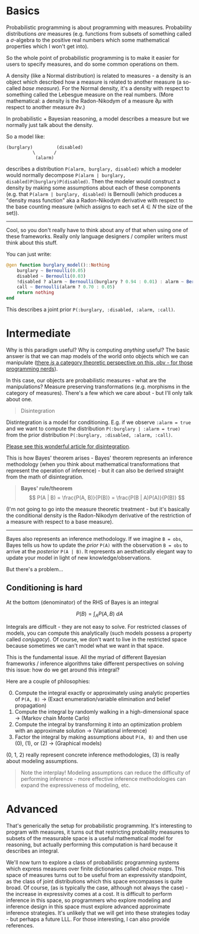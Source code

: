 # Basics

Probabilistic programming is about programming with measures. Probability distributions _are_ measures (e.g. functions from subsets of something called a $\sigma$-algebra to the positive real numbers which some mathematical properties which I won't get into).

So the whole point of probabilistic programming is to make it easier for users to specify measures, and do some common operations on them.

A density (like a Normal distribution) is related to measures - a density is an object which described how a measure is related to another measure (a so-called _base measure_). For the Normal density, it's a density with respect to something called the Lebesgue measure on the real numbers. (More mathematical: a density is the Radon-Nikodym of a measure $\partial\mu$ with respect to another measure $\partial\nu$.)

In probabilistic + Bayesian reasoning, a model describes a measure but we normally just talk about the density.

So a model like:

```
(burglary)         (disabled)
          \       /
           (alarm)
```

describes a distribution `P(alarm, burglary, disabled)` which a modeler would normally decompose `P(alarm | burglary, disabled)P(burglary)P(disabled)`. Then the modeler would construct a density by making some assumptions about each of these components (e.g. that `P(alarm | burglary, disabled)` is Bernoulli (which produces a "density mass function" aka a Radon-Nikodym derivative with respect to the base counting measure (which assigns to each set $A \in N$ the size of the set)).

---

Cool, so you don't really have to think about any of that when using one of these frameworks. Really only language designers / compiler writers must think about this stuff.

You can just write:

```julia
@gen function burglary_model()::Nothing
    burglary ~ Bernoulli(0.05)
    disabled ~ Bernoulli(0.03)
    !disabled ? alarm ~ Bernoulli(burglary ? 0.94 : 0.01) : alarm ~ Bernoulli(0.01)
    call ~ Bernoulli(alarm ? 0.70 : 0.05)
    return nothing
end
```

This describes a joint prior `P(:burglary, :disabled, :alarm, :call)`.

# Intermediate

Why is this paradigm useful? Why is computing _anything_ useful? The basic answer is that we can map models of the world onto objects which we can manipulate ([there _is_ a category theoretic perspective on this, obv - for those programming nerds](https://en.wikibooks.org/wiki/Measure_Theory/Morphisms_and_categories_of_measure_spaces)).

In this case, our objects are probabilistic measures - what are the manipulations? Measure preserving transformations (e.g. morphisms in the category of measures). There's a few which we care about - but I'll only talk about one.

> Disintegration

Distintegration is a model for conditioning. E.g. if we observe `:alarm = true` and we want to compute the distribution `P(:burglary | :alarm = true)` from the prior distribution `P(:burglary, :disabled, :alarm, :call)`.

[Please see this wonderful article for disintegration](https://en.wikipedia.org/wiki/Disintegration_theorem).

This is how Bayes' theorem arises - Bayes' theorem represents an inference methodology (when you think about mathematical transformations that represent the operation of inference) - but it can also be derived straight from the math of disintegration.

> **Bayes' rule/theorem**
> $$ P(A | B) = \frac{P(A, B)}{P(B)} = \frac{P(B | A)P(A)}{P(B)} $$

(I'm not going to go into the measure theoretic treatment - but it's basically the conditional density is the Radon-Nikodym derivative of the restriction of a measure with respect to a base measure).

---

Bayes also represents an inference methodology. If we imagine `B = obs`, Bayes tells us how to update the _prior_ `P(A)` with the observation `B = obs` to arrive at the _posterior_ `P(A | B)`. It represents an aesthetically elegant way to update your model in light of new knowledge/observations.

But there's a problem...

## Conditioning is hard

At the bottom (denominator) of the RHS of Bayes is an integral

$$
P(B) = \int_A P(A, B) \ dA
$$

Integrals are difficult - they are not easy to solve. For restricted classes of models, you can compute this analytically (such models possess a property called _conjugacy_). Of course, we don't want to live in the restricted space because sometimes we can't model what we want in that space.

This is the fundamental issue. All the myriad of different Bayesian frameworks / inference algorithms take different perspectives on solving this issue: how do we get around this integral? 

Here are a couple of philosophies:

0. Compute the integral exactly or approximately using analytic properties of `P(A, B)` $\rightarrow$ (Exact enumeration/variable elimination and belief propagation)
1. Compute the integral by randomly walking in a high-dimensional space $\rightarrow$ (Markov chain Monte Carlo)
2. Compute the integral by transforming it into an optimization problem with an approximate solution $\rightarrow$ (Variational inference)
3. Factor the integral by making assumptions about `P(A, B)` and then use (0), (1), or (2) $\rightarrow$ (Graphical models)

(0, 1, 2) really represent concrete inference methodologies, (3) is really about modeling assumptions. 

> Note the interplay! Modeling assumptions can reduce the difficulty of performing inference - more effective inference methodologies can expand the expressiveness of modeling, etc.

# Advanced

That's generically the setup for probabilistic programming. It's interesting to program with measures, it turns out that restricting probability measures to subsets of the measurable space is a useful mathematical model for reasoning, but actually performing this computation is hard because it describes an integral.

We'll now turn to explore a class of probabilistic programming systems which express measures over finite dictionaries called _choice maps_. This space of measures turns out to be useful from an expressivity standpoint, as the class of joint distributions which this space encompasses is quite broad. Of course, (as is typically the case, although not always the case) - the increase in expressivity comes at a cost. It is difficult to perform inference in this space, so programmers who explore modeling and inference design in this space must explore advanced approximate inference strategies. It's unlikely that we will get into these strategies today - but perhaps a future LLL. For those interesting, I can also provide references.
